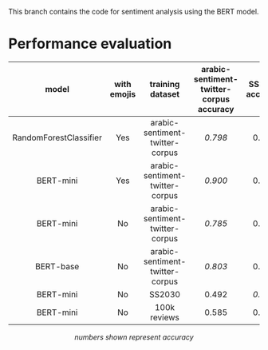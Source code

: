 This branch contains the code for sentiment analysis using the BERT model.

# Performance evaluation

| model | with emojis| training dataset  |  arabic-sentiment-twitter-corpus accuracy | SS2030 accuracy | 100k reviews accuracy  
| :---: | :---: | :---: |  :---: | :---: | :---:
| RandomForestClassifier | Yes | arabic-sentiment-twitter-corpus | *0.798*| 0.550 | 0.585
| BERT-mini| Yes | arabic-sentiment-twitter-corpus | *0.900*| 0.639 | 0.599
| BERT-mini| No | arabic-sentiment-twitter-corpus | *0.785* | 0.579 | 0.570
| BERT-base | No | arabic-sentiment-twitter-corpus | *0.803*  |  0.652| 0.652
| BERT-mini| No | SS2030  | 0.492 | *0.847* | 0.502  
| BERT-mini| No | 100k reviews  | 0.585 | 0.626 | *0.885*


<center><i>numbers shown represent accuracy</i></center>

